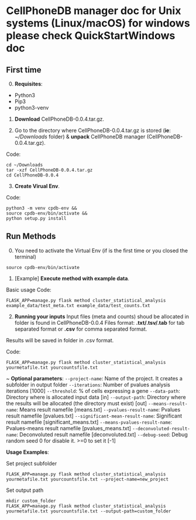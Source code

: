 # CellPhoneDB  manager doc for Unix systems (Linux/macOS) for windows please check QuickStartWindows doc

## First time
0. **Requisites**:
- Python3
- Pip3
- python3-venv



1. **Download** CellPhoneDB-0.0.4.tar.gz.

2. Go to the directory where CellPhoneDB-0.0.4.tar.gz is stored (**ie**: _~/Downloads_ folder) & **unpack** CellPhoneDB manager (CellPhoneDB-0.0.4.tar.gz).

Code:
```shell
cd ~/Downloads
tar -xzf CellPhoneDB-0.0.4.tar.gz
cd CellPhoneDB-0.0.4
```

3. **Create Virual Env**.

Code:
```shell
python3 -m venv cpdb-env &&
source cpdb-env/bin/activate &&
python setup.py install
```


## Run Methods
0. You need to activate the Virtual Env (if is the first time or you closed the terminal)

```shell
source cpdb-env/bin/activate
```


1. [Example] **Execute method with example data**.

Basic usage
Code:
```shell
FLASK_APP=manage.py flask method cluster_statistical_analysis example_data/test_meta.txt example_data/test_counts.txt
```

2. **Running your inputs**
Input files (meta and counts) shoud be allocated in  folder is found in CellPhoneDB-0.0.4
Files format: **.txt/.tsv/.tab** for tab separated format or **.csv** for comma separated format.


Results will be saved in  folder in .csv format.

Code:
```shell
FLASK_APP=manage.py flask method cluster_statistical_analysis yourmetafile.txt yourcountsfile.txt
```


~ **Optional parameters**:
`--project-name`: Name of the project. It creates a subfolder in output folder
`--iterations`: Number of pvalues analysis iterations [1000]
`--threshold`: % of cells expressing a gene
`--data-path`: Directory where is allocated input data [in]
`--output-path`: Directory where the results will be allocated (the directory must exist) [out]
`--means-result-name`: Means result namefile [means.txt]
`--pvalues-result-name`: Pvalues result namefile [pvalues.txt]
`--significant-mean-result-name`: Significant result namefile [significant_means.txt]
`--means-pvalues-result-name`: Pvalues-means result namefile [pvalues_means.txt]
`--deconvoluted-result-name`: Deconvoluted result namefile [deconvoluted.txt]
`--debug-seed`: Debug random seed 0 for disable it. >=0 to set it [-1]

**Usage Examples**:

Set project subfolder
```shell
FLASK_APP=manage.py flask method cluster_statistical_analysis yourmetafile.txt yourcountsfile.txt --project-name=new_project
```

Set output path
```shell
mkdir custom_folder
FLASK_APP=manage.py flask method cluster_statistical_analysis yourmetafile.txt yourcountsfile.txt --output-path=custom_folder
```